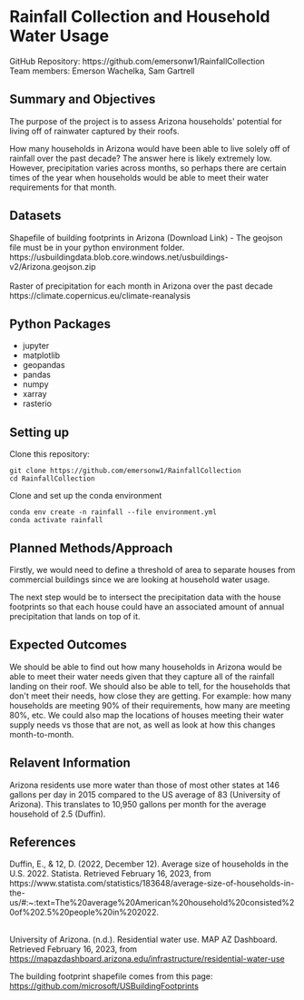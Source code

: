 <h1>Rainfall Collection and Household Water Usage</h1>
GitHub Repository: https://github.com/emersonw1/RainfallCollection<br>
Team members: Emerson Wachelka, Sam Gartrell

<h2>Summary and Objectives</h2>
<p>The purpose of the project is to assess Arizona households' potential for living off of rainwater captured by their roofs.</p> 

<p>How many households in Arizona would have been able to live solely off of rainfall over the past decade? The answer here is likely extremely low. However, precipitation varies across months, so perhaps there are certain times of the year when households would be able to meet their water requirements for that month.</p>

<h2>Datasets</h2>
Shapefile of building footprints in Arizona (Download Link) - The geojson file must be in your python environment folder.<br>
https://usbuildingdata.blob.core.windows.net/usbuildings-v2/Arizona.geojson.zip<br><br>
Raster of precipitation for each month in Arizona over the past decade<br>
https://climate.copernicus.eu/climate-reanalysis

## Python Packages
- jupyter
- matplotlib
- geopandas
- pandas
- numpy
- xarray
- rasterio

## Setting up
Clone this repository:
```
git clone https://github.com/emersonw1/RainfallCollection
cd RainfallCollection
```

Clone and set up the conda environment
```
conda env create -n rainfall --file environment.yml
conda activate rainfall
```

<h2>Planned Methods/Approach</h2>
<p>Firstly, we would need to define a threshold of area to separate houses from commercial buildings since we are looking at household water usage.</p>

<p>The next step would be to intersect the precipitation data with the house footprints so that each house could have an associated amount of annual precipitation that lands on top of it.</p>

<h2>Expected Outcomes</h2>
<p>We should be able to find out how many households in Arizona would be able to meet their water needs given that they capture all of the rainfall landing on their roof. We should also be able to tell, for the households that don't meet their needs, how close they are getting. For example: how many households are meeting 90% of their requirements, how many are meeting 80%, etc. We could also map the locations of houses meeting their water supply needs vs those that are not, as well as look at how this changes month-to-month.</p>

<h2>Relavent Information</h2>
Arizona residents use more water than those of most other states at 146 gallons per day in 2015 compared to the US average of 83 (University of Arizona). This translates to 10,950 gallons per month for the average household of 2.5 (Duffin).

<h2>References</h2>
Duffin, E., &amp; 12, D. (2022, December 12). Average size of households in the U.S. 2022. Statista. Retrieved February 16, 2023, from https://www.statista.com/statistics/183648/average-size-of-households-in-the-us/#:~:text=The%20average%20American%20household%20consisted%20of%202.5%20people%20in%202022.<br><br>

University of Arizona. (n.d.). Residential water use. MAP AZ Dashboard. Retrieved February 16, 2023, from https://mapazdashboard.arizona.edu/infrastructure/residential-water-use<br>

The building footprint shapefile comes from this page:<br>
https://github.com/microsoft/USBuildingFootprints
